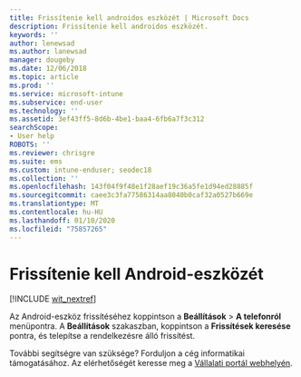 ```yaml
---
title: Frissítenie kell androidos eszközét | Microsoft Docs
description: Frissítenie kell androidos eszközét.
keywords: ''
author: lenewsad
ms.author: lanewsad
manager: dougeby
ms.date: 12/06/2018
ms.topic: article
ms.prod: ''
ms.service: microsoft-intune
ms.subservice: end-user
ms.technology: ''
ms.assetid: 3ef43ff5-8d6b-4be1-baa4-6fb6a7f3c312
searchScope:
- User help
ROBOTS: ''
ms.reviewer: chrisgre
ms.suite: ems
ms.custom: intune-enduser; seodec18
ms.collection: ''
ms.openlocfilehash: 143f04f9f48e1f28aef19c36a5fe1d94ed28885f
ms.sourcegitcommit: caee3c3fa77586314aa8040b0caf32a0527b669e
ms.translationtype: MT
ms.contentlocale: hu-HU
ms.lasthandoff: 01/10/2020
ms.locfileid: "75857265"
---
```

# <a name="you-need-to-update-your-android-device"></a>Frissítenie kell Android-eszközét

[!INCLUDE [wit_nextref](includes/end-user-os-update-guidance.md)]

Az Android-eszköz frissítéséhez koppintson a **Beállítások** > **A telefonról** menüpontra. A __Beállítások__ szakaszban, koppintson a __Frissítések keresése__ pontra, és telepítse a rendelkezésre álló frissítést.

További segítségre van szüksége? Forduljon a cég informatikai támogatásához. Az elérhetőségét keresse meg a [Vállalati portál webhelyén](https://go.microsoft.com/fwlink/?linkid=2010980).
